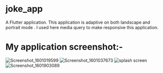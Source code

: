 # joke_app

A Flutter application.
This application is adaptive on both landscape and portrait mode .
I used here media query to make responsive  this application.

# My application screenshot:-
![Screenshot_1601019599](https://user-images.githubusercontent.com/64722970/95105621-086e6800-0755-11eb-805b-de93747cddd9.png)
![Screenshot_1601037673](https://user-images.githubusercontent.com/64722970/95105642-12906680-0755-11eb-8246-369d750ca864.png)
![splash screen](https://user-images.githubusercontent.com/64722970/95105678-1fad5580-0755-11eb-82d8-61b9e025c97a.png)
![Screenshot_1601903089](https://user-images.githubusercontent.com/64722970/95105714-2f2c9e80-0755-11eb-8d1e-a6ee5eab137e.png)
